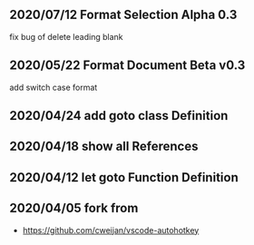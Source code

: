 ## 2020/07/12 Format Selection Alpha 0.3

fix bug of delete leading blank

## 2020/05/22 Format Document Beta v0.3

add switch case format

## 2020/04/24 add goto class Definition

## 2020/04/18 show all References

## 2020/04/12 let goto Function Definition

## 2020/04/05 fork from

- <https://github.com/cweijan/vscode-autohotkey>
